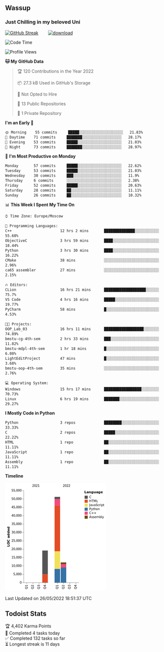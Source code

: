 ## Wassup 
### Just Chilling in my beloved Uni 

<!--
-->

[![GitHub Streak](http://github-readme-streak-stats.herokuapp.com?user=archeoss&theme=shades-of-purple&hide_border=true&date_format=j%20M%5B%20Y%5D)](https://git.io/streak-stats)&nbsp;&nbsp;&nbsp;&nbsp;&nbsp;&nbsp;&nbsp;&nbsp;[![download](https://user-images.githubusercontent.com/68448737/147796309-d8b65b1d-4dde-40d9-b03a-2b42aaa6cd43.jpeg)
](https://bmstu.ru/)

<!--START_SECTION:waka-->
![Code Time](http://img.shields.io/badge/Code%20Time-0%20secs-blue)

![Profile Views](http://img.shields.io/badge/Profile%20Views-3-blue)

**🐱 My GitHub Data** 

> 🏆 120 Contributions in the Year 2022
 > 
> 📦 27.3 kB Used in GitHub's Storage 
 > 
> 🚫 Not Opted to Hire
 > 
> 📜 13 Public Repositories 
 > 
> 🔑 1 Private Repository 
 > 
**I'm an Early 🐤** 

```text
🌞 Morning    55 commits     █████░░░░░░░░░░░░░░░░░░░░   21.83% 
🌆 Daytime    71 commits     ███████░░░░░░░░░░░░░░░░░░   28.17% 
🌃 Evening    53 commits     █████░░░░░░░░░░░░░░░░░░░░   21.03% 
🌙 Night      73 commits     ███████░░░░░░░░░░░░░░░░░░   28.97%

```
📅 **I'm Most Productive on Monday** 

```text
Monday       57 commits     █████░░░░░░░░░░░░░░░░░░░░   22.62% 
Tuesday      53 commits     █████░░░░░░░░░░░░░░░░░░░░   21.03% 
Wednesday    30 commits     ███░░░░░░░░░░░░░░░░░░░░░░   11.9% 
Thursday     6 commits      ░░░░░░░░░░░░░░░░░░░░░░░░░   2.38% 
Friday       52 commits     █████░░░░░░░░░░░░░░░░░░░░   20.63% 
Saturday     28 commits     ██░░░░░░░░░░░░░░░░░░░░░░░   11.11% 
Sunday       26 commits     ██░░░░░░░░░░░░░░░░░░░░░░░   10.32%

```


📊 **This Week I Spent My Time On** 

```text
⌚︎ Time Zone: Europe/Moscow

💬 Programming Languages: 
C++                      12 hrs 2 mins       ██████████████░░░░░░░░░░░   55.68% 
ObjectiveC               3 hrs 59 mins       ████░░░░░░░░░░░░░░░░░░░░░   18.44% 
Python                   3 hrs 30 mins       ████░░░░░░░░░░░░░░░░░░░░░   16.22% 
CMake                    38 mins             ░░░░░░░░░░░░░░░░░░░░░░░░░   2.96% 
ca65 assembler           27 mins             ░░░░░░░░░░░░░░░░░░░░░░░░░   2.15%

🔥 Editors: 
CLion                    16 hrs 21 mins      ███████████████████░░░░░░   75.7% 
VS Code                  4 hrs 16 mins       █████░░░░░░░░░░░░░░░░░░░░   19.77% 
PyCharm                  58 mins             █░░░░░░░░░░░░░░░░░░░░░░░░   4.53%

🐱‍💻 Projects: 
OOP_Lab_03               16 hrs 11 mins      ██████████████████░░░░░░░   74.89% 
bmstu-cg-4th-sem         2 hrs 33 mins       ███░░░░░░░░░░░░░░░░░░░░░░   11.82% 
bmstu-mdpl-4th-sem       1 hr 18 mins        █░░░░░░░░░░░░░░░░░░░░░░░░   6.08% 
LightEditProject         47 mins             █░░░░░░░░░░░░░░░░░░░░░░░░   3.68% 
bmstu-oop-4th-sem        35 mins             ░░░░░░░░░░░░░░░░░░░░░░░░░   2.76%

💻 Operating System: 
Windows                  15 hrs 17 mins      █████████████████░░░░░░░░   70.73% 
Linux                    6 hrs 19 mins       ███████░░░░░░░░░░░░░░░░░░   29.27%

```

**I Mostly Code in Python** 

```text
Python                   3 repos             ████████░░░░░░░░░░░░░░░░░   33.33% 
C                        2 repos             █████░░░░░░░░░░░░░░░░░░░░   22.22% 
HTML                     1 repo              ██░░░░░░░░░░░░░░░░░░░░░░░   11.11% 
JavaScript               1 repo              ██░░░░░░░░░░░░░░░░░░░░░░░   11.11% 
Assembly                 1 repo              ██░░░░░░░░░░░░░░░░░░░░░░░   11.11%

```


**Timeline**

![Chart not found](https://raw.githubusercontent.com/archeoss/archeoss/master/charts/bar_graph.png) 


 Last Updated on 26/05/2022 18:51:37 UTC
<!--END_SECTION:waka-->

## Todoist Stats

<!-- TODO-IST:START -->
🏆  4,402 Karma Points           
🌸  Completed 4 tasks today           
✅  Completed 132 tasks so far           
⏳  Longest streak is 11 days
<!-- TODO-IST:END -->
